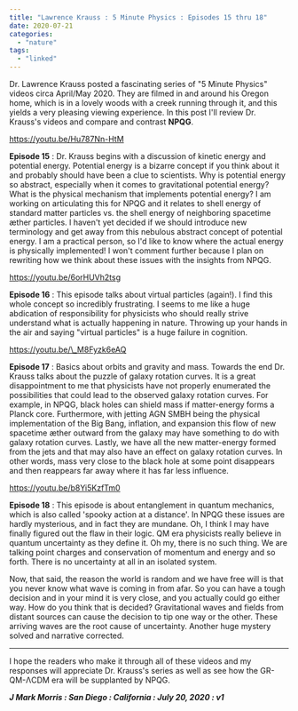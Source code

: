 ```yaml
---
title: "Lawrence Krauss : 5 Minute Physics : Episodes 15 thru 18"
date: 2020-07-21
categories: 
  - "nature"
tags: 
  - "linked"
---
```


Dr. Lawrence Krauss posted a fascinating series of "5 Minute Physics" videos circa April/May 2020. They are filmed in and around his Oregon home, which is in a lovely woods with a creek running through it, and this yields a very pleasing viewing experience. In this post I'll review Dr. Krauss's videos and compare and contrast **NPQG**.

https://youtu.be/Hu787Nn-HtM

**Episode 15** : Dr. Krauss begins with a discussion of kinetic energy and potential energy. Potential energy is a bizarre concept if you think about it and probably should have been a clue to scientists. Why is potential energy so abstract, especially when it comes to gravitational potential energy? What is the physical mechanism that implements potential energy? I am working on articulating this for NPQG and it relates to shell energy of standard matter particles vs. the shell energy of neighboring spacetime æther particles. I haven't yet decided if we should introduce new terminology and get away from this nebulous abstract concept of potential energy. I am a practical person, so I'd like to know where the actual energy is physically implemented! I won't comment further because I plan on rewriting how we think about these issues with the insights from NPQG.

https://youtu.be/6orHUVh2tsg

**Episode 16** : This episode talks about virtual particles (again!). I find this whole concept so incredibly frustrating. I seems to me like a huge abdication of responsibility for physicists who should really strive understand what is actually happening in nature. Throwing up your hands in the air and saying "virtual particles" is a huge failure in cognition.

https://youtu.be/\_M8Fyzk6eAQ

**Episode 17** : Basics about orbits and gravity and mass. Towards the end Dr. Krauss talks about the puzzle of galaxy rotation curves. It is a great disappointment to me that physicists have not properly enumerated the possibilities that could lead to the observed galaxy rotation curves. For example, in NPQG, black holes can shield mass if matter-energy forms a Planck core. Furthermore, with jetting AGN SMBH being the physical implementation of the Big Bang, inflation, and expansion this flow of new spacetime æther outward from the galaxy may have something to do with galaxy rotation curves. Lastly, we have all the new matter-energy formed from the jets and that may also have an effect on galaxy rotation curves. In other words, mass very close to the black hole at some point disappears and then reappears far away where it has far less influence.

https://youtu.be/b8Yi5KzfTm0

**Episode 18** : This episode is about entanglement in quantum mechanics, which is also called 'spooky action at a distance'. In NPQG these issues are hardly mysterious, and in fact they are mundane. Oh, I think I may have finally figured out the flaw in their logic. QM era physicists really believe in quantum uncertainty as they define it. Oh my, there is no such thing. We are talking point charges and conservation of momentum and energy and so forth. There is no uncertainty at all in an isolated system.

Now, that said, the reason the world is random and we have free will is that you never know what wave is coming in from afar. So you can have a tough decision and in your mind it is very close, and you actually could go either way. How do you think that is decided? Gravitational waves and fields from distant sources can cause the decision to tip one way or the other. These arriving waves are the root cause of uncertainty. Another huge mystery solved and narrative corrected.

* * *

I hope the readers who make it through all of these videos and my responses will appreciate Dr. Krauss's series as well as see how the GR-QM-ΛCDM era will be supplanted by NPQG.

**_J Mark Morris : San Diego : California : July 20, 2020 : v1_**
